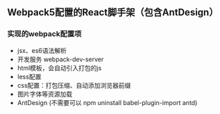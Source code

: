 ## Webpack5配置的React脚手架（包含AntDesign）

### 实现的webpack配置项

- jsx、es6语法解析
- 开发服务 webpack-dev-server
- html模板，会自动引入打包的js
- less配置
- css配置：打包压缩、自动添加浏览器前缀
- 图片字体等资源加载
- AntDesign (不需要可以 npm uninstall babel-plugin-import antd)

